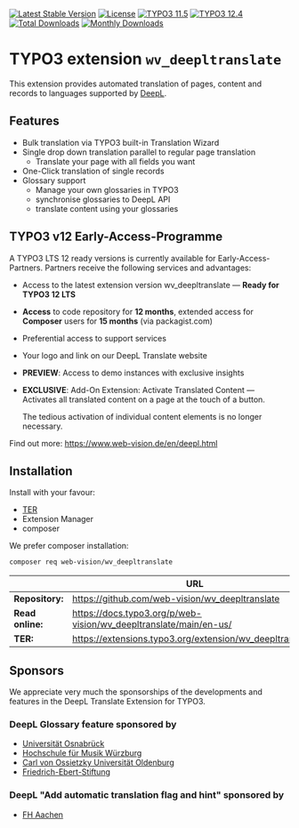 [![Latest Stable Version](https://poser.pugx.org/web-vision/wv_deepltranslate/v/stable.svg?style=for-the-badge)](https://packagist.org/packages/web-vision/wv_deepltranslate)
[![License](http://poser.pugx.org/web-vision/wv_deepltranslate/license?style=for-the-badge)](https://packagist.org/packages/web-vision/wv_deepltranslate)
[![TYPO3 11.5](https://img.shields.io/badge/TYPO3-11.5-green.svg?style=for-the-badge)](https://get.typo3.org/version/11)
[![TYPO3 12.4](https://img.shields.io/badge/TYPO3-12.4-green.svg?style=for-the-badge)](https://get.typo3.org/version/12)
[![Total Downloads](https://poser.pugx.org/web-vision/wv_deepltranslate/downloads.svg?style=for-the-badge)](https://packagist.org/packages/web-vision/wv_deepltranslate)
[![Monthly Downloads](https://poser.pugx.org/web-vision/wv_deepltranslate/d/monthly?style=for-the-badge)](https://packagist.org/packages/web-vision/wv_deepltranslate)

# TYPO3 extension `wv_deepltranslate`

This extension provides automated translation of pages, content and records
to languages supported by [DeepL](https://www.deepl.com/de/docs-api/).

## Features

* Bulk translation via TYPO3 built-in Translation Wizard
* Single drop down translation parallel to regular page translation
  * Translate your page with all fields you want
* One-Click translation of single records
* Glossary support
  * Manage your own glossaries in TYPO3
  * synchronise glossaries to DeepL API
  * translate content using your glossaries

## TYPO3 v12 Early-Access-Programme

A TYPO3 LTS 12 ready versions is currently available for Early-Access-Partners.
Partners receive the following services and advantages:

* Access to the latest extension version wv_deepltranslate — **Ready for TYPO3 12 LTS**
* **Access** to code repository for **12 months**, extended access for
  **Composer** users for **15 months** (via packagist.com)
* Preferential access to support services
* Your logo and link on our DeepL Translate website
* **PREVIEW**: Access to demo instances with exclusive insights
* **EXCLUSIVE**: Add-On Extension: Activate Translated Content — Activates all
  translated content on a page at the touch of a button.

  The tedious activation of individual content elements is no longer necessary.

Find out more: https://www.web-vision.de/en/deepl.html

## Installation

Install with your favour:

* [TER](https://extensions.typo3.org/extension/wv_deepltranslate/)
* Extension Manager
* composer

We prefer composer installation:
```bash
composer req web-vision/wv_deepltranslate
```

|                  | URL                                                               |
|------------------|-------------------------------------------------------------------|
| **Repository:**  | https://github.com/web-vision/wv_deepltranslate                   |
| **Read online:** | https://docs.typo3.org/p/web-vision/wv_deepltranslate/main/en-us/ |
| **TER:**         | https://extensions.typo3.org/extension/wv_deepltranslate/         |

## Sponsors
We appreciate very much the sponsorships of the developments and features in
the DeepL Translate Extension for TYPO3.

### DeepL Glossary feature sponsored by
* [Universität Osnabrück](https://www.uni-osnabrueck.de)
* [Hochschule für Musik Würzburg](https://www.hfm-wuerzburg.de)
* [Carl von Ossietzky Universität Oldenburg](https://uol.de/)
* [Friedrich-Ebert-Stiftung](https://www.fes.de)

### DeepL "Add automatic translation flag and hint" sponsored by

* [FH Aachen](https://www.fh-aachen.de/)
